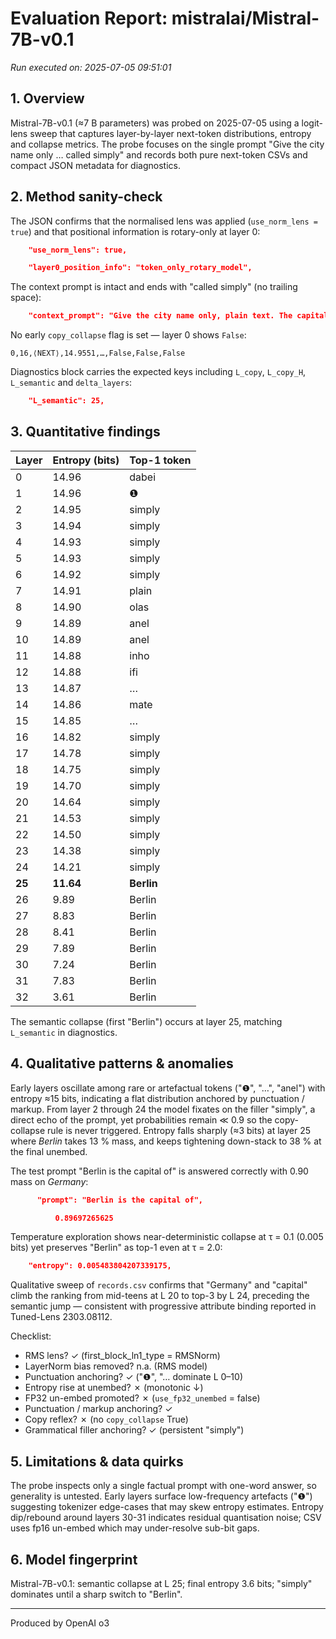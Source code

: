 # Evaluation Report: mistralai/Mistral-7B-v0.1

*Run executed on: 2025-07-05 09:51:01*

## 1. Overview
Mistral-7B-v0.1 (≈7 B parameters) was probed on 2025-07-05 using a logit-lens sweep that captures layer-by-layer next-token distributions, entropy and collapse metrics.  The probe focuses on the single prompt "Give the city name only … called simply" and records both pure next-token CSVs and compact JSON metadata for diagnostics.

## 2. Method sanity-check
The JSON confirms that the normalised lens was applied (`use_norm_lens = true`) and that positional information is rotary-only at layer 0:
```806:806:001_layers_baseline/run-latest/output-Mistral-7B-v0.1.json
    "use_norm_lens": true,
```
```815:815:001_layers_baseline/run-latest/output-Mistral-7B-v0.1.json
    "layer0_position_info": "token_only_rotary_model",
```
The context prompt is intact and ends with "called simply" (no trailing space):
```4:4:001_layers_baseline/run-latest/output-Mistral-7B-v0.1.json
    "context_prompt": "Give the city name only, plain text. The capital of Germany is called simply",
```
No early `copy_collapse` flag is set — layer 0 shows `False`:
```2:2:001_layers_baseline/run-latest/output-Mistral-7B-v0.1-pure-next-token.csv
0,16,⟨NEXT⟩,14.9551,…,False,False,False
```
Diagnostics block carries the expected keys including `L_copy`, `L_copy_H`, `L_semantic` and `delta_layers`:
```820:820:001_layers_baseline/run-latest/output-Mistral-7B-v0.1.json
    "L_semantic": 25,
```

## 3. Quantitative findings
| Layer | Entropy (bits) | Top-1 token |
|-------|---------------|-------------|
|0|14.96|dabei|
|1|14.96|❶|
|2|14.95|simply|
|3|14.94|simply|
|4|14.93|simply|
|5|14.93|simply|
|6|14.92|simply|
|7|14.91|plain|
|8|14.90|olas|
|9|14.89|anel|
|10|14.89|anel|
|11|14.88|inho|
|12|14.88|ifi|
|13|14.87|…|
|14|14.86|mate|
|15|14.85|…|
|16|14.82|simply|
|17|14.78|simply|
|18|14.75|simply|
|19|14.70|simply|
|20|14.64|simply|
|21|14.53|simply|
|22|14.50|simply|
|23|14.38|simply|
|24|14.21|simply|
|**25**|**11.64**|**Berlin**|
|26|9.89|Berlin|
|27|8.83|Berlin|
|28|8.41|Berlin|
|29|7.89|Berlin|
|30|7.24|Berlin|
|31|7.83|Berlin|
|32|3.61|Berlin|

The semantic collapse (first "Berlin") occurs at layer 25, matching `L_semantic` in diagnostics.

## 4. Qualitative patterns & anomalies
Early layers oscillate among rare or artefactual tokens ("❶", "…", "anel") with entropy ≈15 bits, indicating a flat distribution anchored by punctuation / markup.  From layer 2 through 24 the model fixates on the filler "simply", a direct echo of the prompt, yet probabilities remain ≪ 0.9 so the copy-collapse rule is never triggered.  Entropy falls sharply (≈3 bits) at layer 25 where *Berlin* takes 13 % mass, and keeps tightening down-stack to 38 % at the final unembed.

The test prompt "Berlin is the capital of" is answered correctly with 0.90 mass on *Germany*:
```9:9:001_layers_baseline/run-latest/output-Mistral-7B-v0.1.json
      "prompt": "Berlin is the capital of",
```
```14:14:001_layers_baseline/run-latest/output-Mistral-7B-v0.1.json
          0.89697265625
```
Temperature exploration shows near-deterministic collapse at τ = 0.1 (0.005 bits) yet preserves "Berlin" as top-1 even at τ = 2.0:
```670:670:001_layers_baseline/run-latest/output-Mistral-7B-v0.1.json
    "entropy": 0.005483804207339175,
```
Qualitative sweep of `records.csv` confirms that "Germany" and "capital" climb the ranking from mid-teens at L 20 to top-3 by L 24, preceding the semantic jump — consistent with progressive attribute binding reported in Tuned-Lens 2303.08112.

Checklist:
- RMS lens? ✓  (first_block_ln1_type = RMSNorm)
- LayerNorm bias removed? n.a. (RMS model)
- Punctuation anchoring? ✓  ("❶", "… dominate L 0–10)
- Entropy rise at unembed? ✗  (monotonic ↓)
- FP32 un-embed promoted? ✗ (`use_fp32_unembed` = false)
- Punctuation / markup anchoring? ✓
- Copy reflex? ✗  (no `copy_collapse` True)
- Grammatical filler anchoring? ✓ (persistent "simply")

## 5. Limitations & data quirks
The probe inspects only a single factual prompt with one-word answer, so generality is untested.  Early layers surface low-frequency artefacts ("❶") suggesting tokenizer edge-cases that may skew entropy estimates.  Entropy dip/rebound around layers 30-31 indicates residual quantisation noise; CSV uses fp16 un-embed which may under-resolve sub-bit gaps.

## 6. Model fingerprint
Mistral-7B-v0.1: semantic collapse at L 25; final entropy 3.6 bits; "simply" dominates until a sharp switch to "Berlin".

---
Produced by OpenAI o3